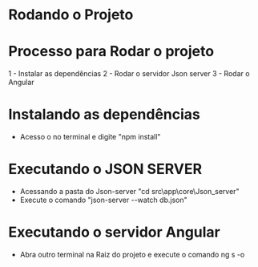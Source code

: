 # Rodando o Projeto

# Processo para Rodar o projeto

1 - Instalar as dependências
2 - Rodar o servidor Json server
3 - Rodar o Angular

# Instalando as dependências

- Acesso o no terminal e digite "npm install"

# Executando o JSON SERVER

- Acessando a pasta do Json-server "cd src\app\core\Json_server"
- Execute o comando "json-server --watch db.json"

# Executando o servidor Angular

- Abra outro terminal na Raiz do projeto e execute o comando ng s -o
